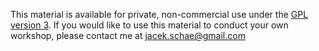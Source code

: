 This material is available for private, non-commercial use under the [GPL version 3](https://www.gnu.org/licenses/gpl-3.0-standalone.html). If you would like to use this material to conduct your own workshop, please contact me at jacek.schae@gmail.com
